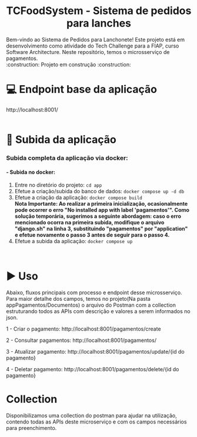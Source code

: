 <h1 align="center"> TCFoodSystem - Sistema de pedidos para lanches </h1>
Bem-vindo ao Sistema de Pedidos para Lanchonete! Este projeto está em desenvolvimento como atividade do Tech Challenge para a FIAP, curso Software Architecture.	
Neste repositório, temos o microsserviço de pagamentos.
<br/>
:construction: Projeto em construção :construction:
<br/>

# :computer: Endpoint base da aplicação
http://localhost:8001/
<br/>
<br/>

# :hammer: Subida da aplicação
### Subida completa da aplicação via docker:

#### - Subida no docker:
1. Entre no diretório do projeto: `cd app`
2. Efetue a criação/subida do banco de dados: `docker compose up -d db`
3. Efetue a criação da aplicação: `docker compose build`                                                                                                                                                                                                                                                     
      <b>Nota Importante:
      Ao realizar a primeira inicialização, ocasionalmente pode ocorrer o erro "No installed app with label 'pagamentos'". Como solução temporária, sugerimos a seguinte abordagem: caso o erro mencionado ocorra na primeira subida, modifique o arquivo "django.sh" na linha       3, substituindo "pagamentos" por "application" e efetue novamente o passo 3 antes de seguir para o passo 4.</b>
4. Efetue a subida da aplicação: `docker compose up`
<br/>
  
# :arrow_forward: Uso 
Abaixo, fluxos principais com processo e endpoint desse microsserviço. Para maior detalhe dos campos, temos no projeto(Na pasta appPagamentos/Documentos) o arquivo do Postman com a collection estruturando todos as APIs com descrição e valores a serem informados no json.

1 - Criar o pagamento: http://localhost:8001/pagamentos/create

2 - Consultar pagamentos: http://localhost:8001/pagamentos/

3 - Atualizar pagamento: http://localhost:8001/pagamentos/update/{id do pagamento}

4 - Deletar pagamento: http://localhost:8001/pagamentos/delete/{id do pagamento}

# Collection
Disponibilizamos uma collection do postman para ajudar na utilização, contendo todas as APIs deste microserviço e com os campos necessários para preenchimento. 
